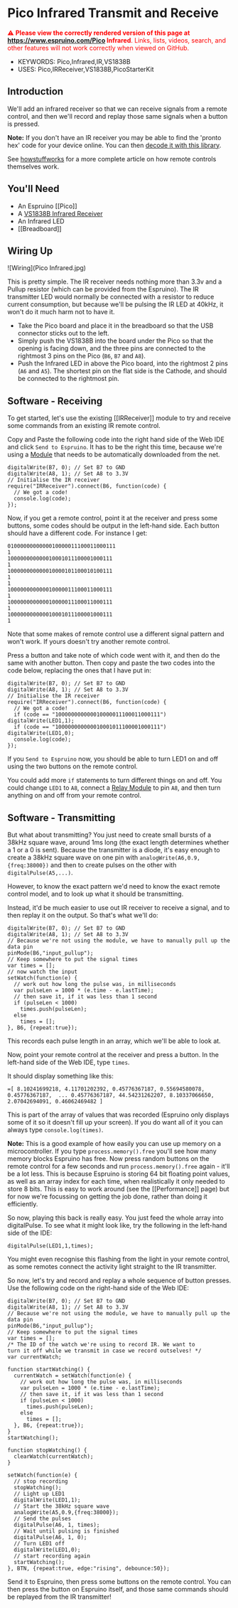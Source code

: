 <!--- Copyright (c) 2015 Gordon Williams, Pur3 Ltd. See the file LICENSE for copying permission. -->
Pico Infrared Transmit and Receive
===============

<span style="color:red">:warning: **Please view the correctly rendered version of this page at https://www.espruino.com/Pico Infrared**. Links, lists, videos, search, and other features will not work correctly when viewed on GitHub.</span>

* KEYWORDS: Pico,Infrared,IR,VS1838B
* USES: Pico,IRReceiver,VS1838B,PicoStarterKit

Introduction
-----------

We'll add an infrared receiver so that we can receive signals from a remote control, and then we'll record and replay those same signals when a button is pressed.

**Note:** If you don't have an IR receiver you may be able to find the
'pronto hex' code for your device online. You can then [decode it with this library](/pronto).

See [howstuffworks](http://electronics.howstuffworks.com/remote-control.htm) for a more complete article on how remote controls themselves work.

You'll Need
----------

* An Espruino [[Pico]]
* A [VS1838B Infrared Receiver](/IRReceiver)
* An Infrared LED
* [[Breadboard]]

Wiring Up
--------

![Wiring](Pico Infrared.jpg)

This is pretty simple. The IR receiver needs nothing more than 3.3v and a Pullup resistor (which can be provided from the Espruino). The IR transmitter LED would normally be connected with a resistor to reduce current consumption, but because we'll be pulsing the IR LED at 40kHz, it won't do it much harm not to have it.

* Take the Pico board and place it in the breadboard so that the USB connector sticks out to the left.
* Simply push the VS1838B into the board under the Pico so that the opening is facing down, and the three pins are connected to the rightmost 3 pins on the Pico (`B6`, `B7` and `A8`).
* Push the Infrared LED in above the Pico board, into the rightmost 2 pins (`A6` and `A5`). The shortest pin on the flat side is the Cathode, and should be connected to the rightmost pin.

Software - Receiving
------------------

To get started, let's use the existing [[IRReceiver]] module to try and receive some commands from an existing IR remote control.

Copy and Paste the following code into the right hand side of the Web IDE and click `Send to Espruino`. It has to be the right this time, because we're using a [Module](/Modules) that needs to be automatically downloaded from the net.

```
digitalWrite(B7, 0); // Set B7 to GND
digitalWrite(A8, 1); // Set A8 to 3.3V
// Initialise the IR receiver
require("IRReceiver").connect(B6, function(code) {
  // We got a code!
  console.log(code);
});
```

Now, if you get a remote control, point it at the receiver and press some buttons, some codes should be output in the left-hand side. Each button should have a different code. For instance I get:

```
0100000000000010000011100011000111
1
100000000000010001011100001000111
1
100000000000010000101100010100111
1
1
100000000000010000011100011000111
1
100000000000010000011100011000111
1
100000000000010001011100001000111
1
```

Note that some makes of remote control use a different signal pattern and won't work. If yours doesn't try another remote control.

Press a button and take note of which code went with it, and then do the same with another button. Then copy and paste the two codes into the code below, replacing the ones that I have put in:

```
digitalWrite(B7, 0); // Set B7 to GND
digitalWrite(A8, 1); // Set A8 to 3.3V
// Initialise the IR receiver
require("IRReceiver").connect(B6, function(code) {
  // We got a code!
  if (code == "100000000000010000011100011000111") digitalWrite(LED1,1);
  if (code == "100000000000010001011100001000111") digitalWrite(LED1,0);
  console.log(code);
});
```

If you `Send to Espruino` now, you should be able to turn LED1 on and off using the two buttons on the remote control.

You could add more `if` statements to turn different things on and off. You could change `LED1` to `A8`, connect a [Relay Module](/Relays) to pin `A8`, and then turn anything on and off from your remote control.


Software - Transmitting
--------------------

But what about transmitting? You just need to create small bursts of a 38kHz square wave, around 1ms long (the exact length determines whether a 1 or a 0 is sent). Because the transmitter is a diode, it's easy enough to create a 38kHz square wave on one pin with `analogWrite(A6,0.9,{freq:38000})` and then to create pulses on the other with `digitalPulse(A5,...)`.

However, to know the exact pattern we'd need to know the exact remote control model, and to look up what it should be transmitting.

Instead, it'd be much easier to use out IR receiver to receive a signal, and to then replay it on the output. So that's what we'll do:

```
digitalWrite(B7, 0); // Set B7 to GND
digitalWrite(A8, 1); // Set A8 to 3.3V
// Because we're not using the module, we have to manually pull up the data pin
pinMode(B6,"input_pullup");
// Keep somewhere to put the signal times
var times = [];
// now watch the input
setWatch(function(e) {
  // work out how long the pulse was, in milliseconds
  var pulseLen = 1000 * (e.time - e.lastTime);
  // then save it, if it was less than 1 second
  if (pulseLen < 1000)
    times.push(pulseLen);
  else
    times = [];
}, B6, {repeat:true});
```

This records each pulse length in an array, which we'll be able to look at.

Now, point your remote control at the receiver and press a button. In the left-hand side of the Web IDE, type `times`.

It should display something like this:

```
=[ 8.10241699218, 4.11701202392, 0.45776367187, 0.55694580078, 0.45776367187,  ... 0.45776367187, 44.54231262207, 8.10337066650, 2.07042694091, 0.46062469482 ]
```

This is part of the array of values that was recorded (Espruino only displays some of it so it doesn't fill up your screen). If you do want all of it you can always type `console.log(times)`.

**Note:** This is a good example of how easily you can use up memory on a microcontroller. If you type `process.memory().free` you'll see how many memory blocks Espruino has free. Now press random buttons on the remote control for a few seconds and run `process.memory().free` again - it'll be a lot less. This is because Espruino is storing 64 bit floating point values, as well as an array index for each time, when realistically it only needed to store 8 bits. This is easy to work around (see the [[Performance]] page) but for now we're focussing on getting the job done, rather than doing it efficiently.

So now, playing this back is really easy. You just feed the whole array into digitalPulse. To see what it might look like, try the following in the left-hand side of the IDE:

```
digitalPulse(LED1,1,times);
```

You might even recognise this flashing from the light in your remote control, as some remotes connect the activity light straight to the IR transmitter.

So now, let's try and record and replay a whole sequence of button presses. Use the following code on the right-hand side of the Web IDE:

```
digitalWrite(B7, 0); // Set B7 to GND
digitalWrite(A8, 1); // Set A8 to 3.3V
// Because we're not using the module, we have to manually pull up the data pin
pinMode(B6,"input_pullup");
// Keep somewhere to put the signal times
var times = [];
/* The ID of the watch we're using to record IR. We want to
turn it off while we transmit in case we record outselves! */
var currentWatch;

function startWatching() {
  currentWatch = setWatch(function(e) {
    // work out how long the pulse was, in milliseconds
    var pulseLen = 1000 * (e.time - e.lastTime);
    // then save it, if it was less than 1 second
    if (pulseLen < 1000)
      times.push(pulseLen);
    else
      times = [];
  }, B6, {repeat:true});
}
startWatching();

function stopWatching() {
  clearWatch(currentWatch);
}

setWatch(function(e) {
  // stop recording
  stopWatching();
  // Light up LED1
  digitalWrite(LED1,1);
  // Start the 38kHz square wave
  analogWrite(A5,0.9,{freq:38000});
  // Send the pulses
  digitalPulse(A6, 1, times);
  // Wait until pulsing is finished
  digitalPulse(A6, 1, 0);
  // Turn LED1 off
  digitalWrite(LED1,0);
  // start recording again
  startWatching();
}, BTN, {repeat:true, edge:"rising", debounce:50});
```

Send it to Espruino, then press some buttons on the remote control. You can then press the button on Espruino itself, and those same commands should be replayed from the IR transmitter!
